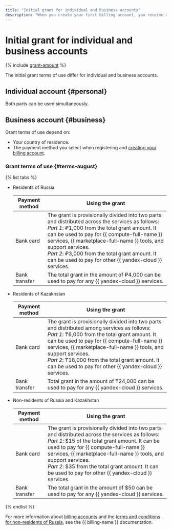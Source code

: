 ```yaml
---
title: "Initial grant for individual and business accounts"
description: "When you create your first billing account, you receive an initial grant. It can be given only once to an individual or legal entity provided that you have never purchased {{ yandex-cloud }} services or activated the trial period before."
---
```


# Initial grant for individual and business accounts

{% include [grant-amount](_includes/grant-amount.md) %}


The initial grant terms of use differ for individual and business accounts.



## Individual account {#personal}





Both parts can be used simultaneously.


## Business account {#business}

Grant terms of use depend on:
* Your country of residence.
* The payment method you select when registering and [creating your billing account](../billing/quickstart/index.md).

### Grant terms of use {#terms-august}

{% list tabs %}

- Residents of Russia

   Payment method | Using the grant
   --- | ---
   Bank card | The grant is provisionally divided into two parts and distributed across the services as follows:<br>_Part 1_: ₽1,000 from the total grant amount. It can be used to pay for {{ compute-full-name }} services, {{ marketplace-full-name }} tools, and support services.<br>_Part 2_: ₽3,000 from the total grant amount. It can be used to pay for other {{ yandex-cloud }} services. 
   Bank transfer | The total grant in the amount of ₽4,000 can be used to pay for any {{ yandex-cloud }} services.

- Residents of Kazakhstan

   Payment method | Using the grant
   --- | ---
   Bank card | The grant is provisionally divided into two parts and distributed among services as follows:<br>_Part 1_: ₸6,000 from the total grant amount. It can be used to pay for {{ compute-full-name }} services, {{ marketplace-full-name }} tools, and support services.<br>_Part 2_: ₸18,000 from the total grant amount. It can be used to pay for other {{ yandex-cloud }} services. 
   Bank transfer | Total grant in the amount of ₸24,000 can be used to pay for any {{ yandex-cloud }} services.

- Non-residents of Russia and Kazakhstan

   Payment method | Using the grant
   --- | ---
   Bank card | The grant is provisionally divided into two parts and distributed across the services as follows:<br>_Part 1_: $15 of the total grant amount. It can be used to pay for {{ compute-full-name }} services, {{ marketplace-full-name }} tools, and support services.<br>_Part 2_: $35 from the total grant amount. It can be used to pay for other {{ yandex-cloud }} services.
   Bank transfer | The total grant in the amount of $50 can be used to pay for any {{ yandex-cloud }} services.

{% endlist %}


For more information about [billing accounts](../billing/concepts/billing-account.md) and the [terms and conditions for non-residents of Russia](../billing/qa/non-resident.md), see the {{ billing-name }} documentation.

